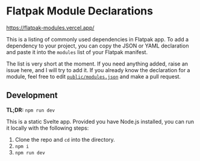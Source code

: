 # Flatpak Module Declarations

https://flatpak-modules.vercel.app/

This is a listing of commonly used dependencies in Flatpak app. To add a dependency to your project, you can copy the JSON or YAML declaration and paste it into the `modules` list of your Flatpak manifest.

The list is very short at the moment. If you need anything added, raise an issue here, and I will try to add it. If you already know the declaration for a module, feel free to edit [`public/modules.json`](https://github.com/dar5hak/flatpak-modules/blob/main/public/modules.json) and make a pull request.

## Development

**TL;DR:** `npm run dev`

This is a static Svelte app. Provided you have Node.js installed, you can run it locally with the following steps:

1. Clone the repo and `cd` into the directory.
2. `npm i`
3. `npm run dev`
